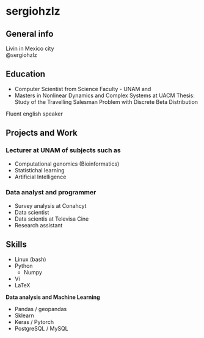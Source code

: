 # sergiohzlz

## General info
Livin in Mexico city  
@sergiohzlz 

## Education 
- Computer Scientist from Science Faculty - UNAM and
- Masters in Nonlinear Dynamics and Complex Systems at UACM
  Thesis: Study of the Travelling Salesman Problem with Discrete Beta Distribution

Fluent english speaker 

## Projects and Work

### Lecturer at UNAM of subjects such as
- Computational genomics (Bioinformatics)
- Statistichal learning 
- Artificial Intelligence
  

### Data analyst and programmer 
- Survey analysis at Conahcyt
- Data scientist 
- Data scientis at Televisa Cine
- Research assistant

## Skills

- Linux (bash)
- Python
  - Numpy
- Vi
- LaTeX
 
**Data analysis and Machine Learning**
- Pandas / geopandas
- Sklearn
- Keras / Pytorch
- PostgreSQL / MySQL 
